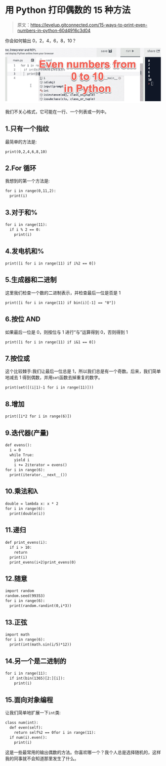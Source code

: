 # 用 Python 打印偶数的 15 种方法

> 原文：<https://levelup.gitconnected.com/15-ways-to-print-even-numbers-in-python-60d4916c3d04>

你会如何输出 0，2，4，6，8，10？

![](img/23a58fbbf8c3cc7873a74c2b025ab63d.png)

我们不关心格式，它可能在一行、一个列表或一列中。

## 1.只有一个指纹

最简单的方法是:

```
print(0,2,4,6,8,10)
```

## 2.For 循环

我想到的第一个方法是:

```
for i in range(0,11,2):
  print(i)
```

## 3.对于和%

```
for i in range(11):
  if i % 2 == 0:
    print(i)
```

## 4.发电机和%

```
print([i for i in range(11) if i%2 == 0])
```

## 5.生成器和二进制

这里我们检查一个数的二进制表示，并检查最后一位是否是 1

```
print([i for i in range(11) if bin(i)[-1] == "0"])
```

## 6.按位 AND

如果最后一位是 0，则按位与 1 进行“与”运算得到 0，否则得到 1

```
print([i for i in range(11) if i&1 == 0])
```

## 7.按位或

这个比较棘手:我们让最后一位总是 1，所以我们总是有一个奇数。后来，我们简单地减去 1 得到偶数，并用`set`函数去掉重复的数字。

```
print(set([(i|1)-1 for i in range(11)]))
```

## 8.增加

```
print([i*2 for i in range(6)])
```

## 9.迭代器(产量)

```
def evens():
  i = 0
  while True:
    yield i
    i += 2iterator = evens()
for i in range(6):
  print(iterator.__next__())
```

## 10.乘法和λ

```
double = lambda x: x * 2
for i in range(6):
  print(double(i))
```

## 11.递归

```
def print_evens(i):
  if i > 10:
    return
  print(i)
  print_evens(i+2)print_evens(0)
```

## 12.随意

```
import random
random.seed(99353)
for i in range(6):
  print(random.randint(0,i*3))
```

## 13.正弦

```
import math
for i in range(6):
  print(int(math.sin(i/5)*12))
```

## 14.另一个是二进制的

```
for i in range(11):
  if int(bin(1365)[2:][i]):
    print(i)
```

## 15.面向对象编程

让我们简单地扩展一下`int`类:

```
class num(int):
  def even(self):
    return self%2 == 0for i in range(11):
  if num(i).even():
    print(i)
```

这是一些最常用的输出偶数的方法。你喜欢哪一个？我个人总是选择随机的，这样我的同事就不会知道那里发生了什么。